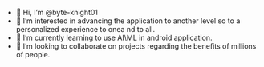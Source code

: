 - 👋 Hi, I’m @byte-knight01
- 👀 I’m interested in advancing the application to another level so to a personalized experience to onea nd to all.
- 🌱 I’m currently learning to use AI\ML in android application.
- 💞️ I’m looking to collaborate on projects regarding the benefits of millions of people.
  

<!---
byte-knight01/byte-knight01 is a ✨ special ✨ repository because its `README.md` (this file) appears on your GitHub profile.
You can click the Preview link to take a look at your changes.
--->
